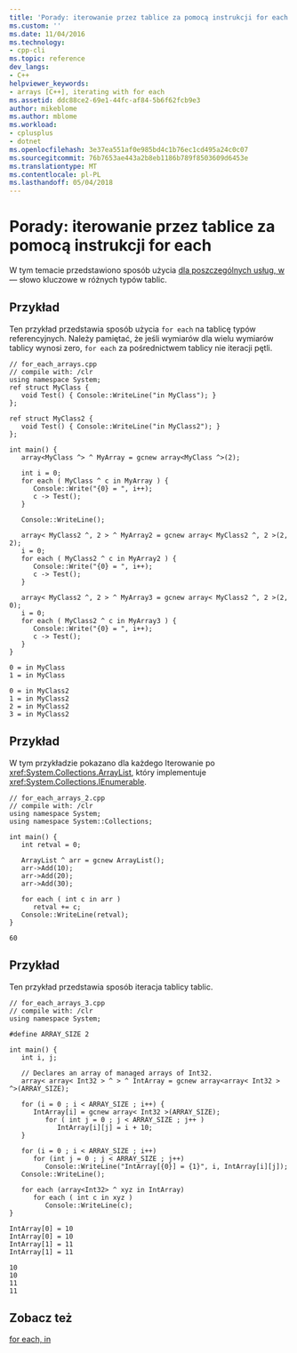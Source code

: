 ```yaml
---
title: 'Porady: iterowanie przez tablice za pomocą instrukcji for each | Dokumentacja firmy Microsoft'
ms.custom: ''
ms.date: 11/04/2016
ms.technology:
- cpp-cli
ms.topic: reference
dev_langs:
- C++
helpviewer_keywords:
- arrays [C++], iterating with for each
ms.assetid: ddc88ce2-69e1-44fc-af84-5b6f62fcb9e3
author: mikeblome
ms.author: mblome
ms.workload:
- cplusplus
- dotnet
ms.openlocfilehash: 3e37ea551af0e985bd4c1b76ec1cd495a24c0c07
ms.sourcegitcommit: 76b7653ae443a2b8eb1186b789f8503609d6453e
ms.translationtype: MT
ms.contentlocale: pl-PL
ms.lasthandoff: 05/04/2018
---
```

# <a name="how-to-iterate-over-arrays-with-for-each"></a>Porady: iterowanie przez tablice za pomocą instrukcji for each
W tym temacie przedstawiono sposób użycia [dla poszczególnych usług, w](../dotnet/for-each-in.md) — słowo kluczowe w różnych typów tablic.  
  
## <a name="example"></a>Przykład  
 Ten przykład przedstawia sposób użycia `for each` na tablicę typów referencyjnych.  Należy pamiętać, że jeśli wymiarów dla wielu wymiarów tablicy wynosi zero, `for each` za pośrednictwem tablicy nie iteracji pętli.  
  
```  
// for_each_arrays.cpp  
// compile with: /clr  
using namespace System;  
ref struct MyClass {  
   void Test() { Console::WriteLine("in MyClass"); }  
};  
  
ref struct MyClass2 {  
   void Test() { Console::WriteLine("in MyClass2"); }  
};  
  
int main() {  
   array<MyClass ^> ^ MyArray = gcnew array<MyClass ^>(2);  
  
   int i = 0;  
   for each ( MyClass ^ c in MyArray ) {  
      Console::Write("{0} = ", i++);  
      c -> Test();  
   }  
  
   Console::WriteLine();  
  
   array< MyClass2 ^, 2 > ^ MyArray2 = gcnew array< MyClass2 ^, 2 >(2, 2);  
   i = 0;  
   for each ( MyClass2 ^ c in MyArray2 ) {  
      Console::Write("{0} = ", i++);  
      c -> Test();  
   }  
  
   array< MyClass2 ^, 2 > ^ MyArray3 = gcnew array< MyClass2 ^, 2 >(2, 0);  
   i = 0;  
   for each ( MyClass2 ^ c in MyArray3 ) {  
      Console::Write("{0} = ", i++);  
      c -> Test();  
   }  
}  
```  
  
```Output  
0 = in MyClass  
1 = in MyClass  
  
0 = in MyClass2  
1 = in MyClass2  
2 = in MyClass2  
3 = in MyClass2  
```  
  
## <a name="example"></a>Przykład  
 W tym przykładzie pokazano dla każdego Iterowanie po <xref:System.Collections.ArrayList>, który implementuje <xref:System.Collections.IEnumerable>.  
  
```  
// for_each_arrays_2.cpp  
// compile with: /clr  
using namespace System;  
using namespace System::Collections;  
  
int main() {  
   int retval = 0;  
  
   ArrayList ^ arr = gcnew ArrayList();  
   arr->Add(10);  
   arr->Add(20);  
   arr->Add(30);  
  
   for each ( int c in arr )  
      retval += c;  
   Console::WriteLine(retval);  
}  
```  
  
```Output  
60  
```  
  
## <a name="example"></a>Przykład  
 Ten przykład przedstawia sposób iteracja tablicy tablic.  
  
```  
// for_each_arrays_3.cpp  
// compile with: /clr  
using namespace System;  
  
#define ARRAY_SIZE 2  
  
int main() {  
   int i, j;  
  
   // Declares an array of managed arrays of Int32.  
   array< array< Int32 > ^ > ^ IntArray = gcnew array<array< Int32 > ^>(ARRAY_SIZE);  
  
   for (i = 0 ; i < ARRAY_SIZE ; i++) {  
      IntArray[i] = gcnew array< Int32 >(ARRAY_SIZE);  
         for ( int j = 0 ; j < ARRAY_SIZE ; j++ )   
            IntArray[i][j] = i + 10;  
   }  
  
   for (i = 0 ; i < ARRAY_SIZE ; i++)  
      for (int j = 0 ; j < ARRAY_SIZE ; j++)  
         Console::WriteLine("IntArray[{0}] = {1}", i, IntArray[i][j]);  
   Console::WriteLine();  
  
   for each (array<Int32> ^ xyz in IntArray)  
      for each ( int c in xyz )  
         Console::WriteLine(c);  
}  
```  
  
```Output  
IntArray[0] = 10  
IntArray[0] = 10  
IntArray[1] = 11  
IntArray[1] = 11  
  
10  
10  
11  
11  
```  
  
## <a name="see-also"></a>Zobacz też  
 [for each, in](../dotnet/for-each-in.md)